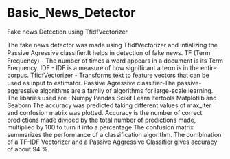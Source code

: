 # Basic_News_Detector
Fake news Detection using TfidfVectorizer

The fake news detector was made using TfidfVectorizer and intializing the Passive Agressive classiﬁer.It helps in detection of fake news.
TF (Term Frequency) - The number of times a word appears in a document is its Term Frequency.
IDF - IDF is a measure of how significant a term is in the entire corpus.
TfidfVectorizer - Transforms text to feature vectors that can be used as input to estimator.
Passive Agressive classiﬁer-The passive-aggressive algorithms are a family of algorithms for large-scale learning.
The libaries used are :
Numpy
Pandas
Scikit Learn
Itertools
Matplotlib and Seaborn
The accuracy was predicted taking different values of max_iter and confusion matrix was plotted. Accuracy is the number of correct predictions made divided by the total number of predictions made, multiplied by 100 to turn it into a percentage.The confusion matrix summarizes the performance of a classification algorithm.
The combination of a TF-IDF Vectorizer and a Passive Aggressive Classifier gives accuracy of about 94 %.
